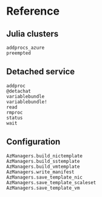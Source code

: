 # Reference

## Julia clusters
```@docs
addprocs_azure
preempted
```

## Detached service
```@docs
addproc
@detachat
variablebundle
variablebundle!
read
rmproc
status
wait
```

## Configuration
```@docs
AzManagers.build_nictemplate
AzManagers.build_sstemplate
AzManagers.build_vmtemplate
AzManagers.write_manifest
AzManagers.save_template_nic
AzManagers.save_template_scaleset
AzManagers.save_template_vm
```

